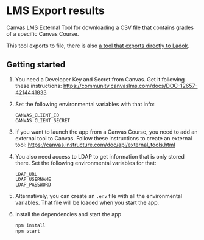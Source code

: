 # LMS Export results

Canvas LMS External Tool for downloading a CSV file that contains grades of a specific Canvas Course.

This tool exports to file, there is also [a tool that exports directly to Ladok](https://github.com/KTH/lms-export-to-ladok).

## Getting started

1. You need a Developer Key and Secret from Canvas. Get it following these instructions: https://community.canvaslms.com/docs/DOC-12657-4214441833

2. Set the following environmental variables with that info:

   ```
   CANVAS_CLIENT_ID
   CANVAS_CLIENT_SECRET
   ```

3. If you want to launch the app from a Canvas Course, you need to add an external tool to Canvas. Follow these instructions to create an external tool: https://canvas.instructure.com/doc/api/external_tools.html

4. You also need access to LDAP to get information that is only stored there. Set the following environmental variables for that:

   ```
   LDAP_URL
   LDAP_USERNAME
   LDAP_PASSWORD
   ```

5. Alternatively, you can create an `.env` file with all the environmental variables. That file will be loaded when you start the app.

6. Install the dependencies and start the app

   ``` javascript
   npm install
   npm start
   ```
